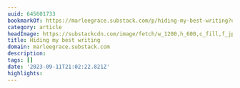 ```yaml
---
uuid: 645601733
bookmarkOf: https://marleegrace.substack.com/p/hiding-my-best-writing?utm_source=post-email-title&publication_id=366784&post_id=136903015&utm_campaign=email-post-title&isFreemail=true&r=5cjn3&utm_medium=email
category: article
headImage: https://substackcdn.com/image/fetch/w_1200,h_600,c_fill,f_jpg,q_auto:good,fl_progressive:steep,g_auto/https%3A%2F%2Fsubstack-post-media.s3.amazonaws.com%2Fpublic%2Fimages%2F57449009-9054-4b72-971b-33ccb7b36963_2566x2031.jpeg
title: Hiding my best writing
domain: marleegrace.substack.com
description: 
tags: []
date: '2023-09-11T21:02:22.821Z'
highlights: 
---
```



